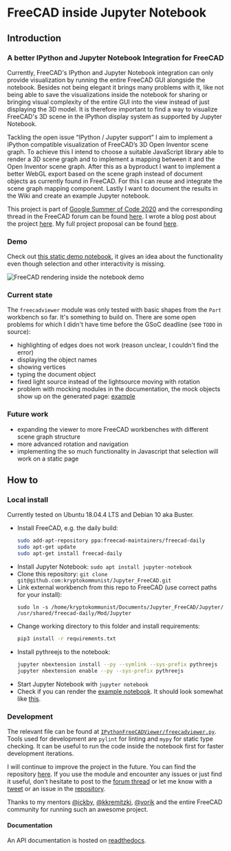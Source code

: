 # FreeCAD inside Jupyter Notebook
## Introduction
### A better IPython and Jupyter Notebook Integration for FreeCAD

Currently, FreeCAD's IPython and Jupyter Notebook integration can only provide visualization by running the entire FreeCAD GUI alongside the notebook. Besides not being elegant it brings many problems with it, like not being able to save the visualizations inside the notebook for sharing or bringing visual complexity of the entire GUI into the view instead of just displaying the 3D model. It is therefore important to find a way to visualize FreeCAD's 3D scene in the IPython display system as supported by Jupyter Notebook.

Tackling the open issue “IPython / Jupyter support” I aim to implement a IPython compatible visualization of FreeCAD’s 3D Open Inventor scene graph. To achieve this I intend to choose a suitable JavaScript library able to render a 3D scene graph and to implement a mapping between it and the Open Inventor scene graph. After this as a byproduct I want to implement a better WebGL export based on the scene graph instead of document objects as currently found in FreeCAD. For this I can reuse and integrate the scene graph mapping component. Lastly I want to document the results in the Wiki and create an example Jupyter notebook.

This project is part of [Google Summer of Code 2020](https://summerofcode.withgoogle.com/projects/#6095514577141760) and the corresponding thread in the FreeCAD forum can be found [here](https://forum.freecadweb.org/viewtopic.php?f=8&t=46039). I wrote a blog post about the project [here](https://kryptokommun.ist/tech/2020/08/31/google-summer-of-code.html). My full project proposal can be found [here](https://docs.google.com/document/d/1VgfsD06Qvb87S-tQazfTsyYTp14Z3EjF4V9puPVNCTQ/edit).

### Demo

Check out [this static demo notebook](https://kryptokommun.ist/google-summer-of-code-2020), it gives an idea about the functionality even though selection and other interactivity is missing.

![FreeCAD rendering inside the notebook demo](https://github.com/kryptokommunist/kryptokommunist.github.io/raw/master/images/gsoc-2020-interactivity-demo.gif)

### Current state

The `freecadviewer` module was only tested with basic shapes from the `Part` workbench so far. It's something to build on. There are some open problems for which I didn't have time before the GSoC deadline (see `TODO` in source):

 - highlighting of edges does not work (reason unclear, I couldn't find the error)
 - displaying the object names
 - showing vertices
 - typing the document object
 - fixed light source instead of the lightsource moving with rotation
 - problem with mocking modules in the documentation, the mock objects show up on the generated page: [example](https://ipythonfreecadviewer.readthedocs.io/en/latest/freecadviewer.html)
 
### Future work

 - expanding the viewer to more FreeCAD workbenches with different scene graph structure
 - more advanced rotation and navigation
 - implementing the so much functionality in Javascript that selection will work on a static page

## How to

### Local install

Currently tested on Ubuntu 18.04.4 LTS and Debian 10 aka Buster.

  - Install FreeCAD, e.g. the daily build:
    ```bash
    sudo add-apt-repository ppa:freecad-maintainers/freecad-daily
    sudo apt-get update
    sudo apt-get install freecad-daily
    ``` 
 - Install Jupyter Notebook: `sudo apt install jupyter-notebook`
 - Clone this repository: `git clone git@github.com:kryptokommunist/Jupyter_FreeCAD.git`
 - Link external workbench from this repo to FreeCAD (use correct paths for your install): 
   ```
   sudo ln -s /home/kryptokommunist/Documents/Jupyter_FreeCAD/Jupyter/ /usr/shared/freecad-daily/Mod/Jupyter
   ```
 - Change working directory to this folder and install requirements:
    ```bash
    pip3 install -r requirements.txt
    ```
 - Install pythreejs to the notebook:
    ```bash
    jupyter nbextension install --py --symlink --sys-prefix pythreejs
    jupyter nbextension enable --py --sys-prefix pythreejs    
    ```
 - Start Jupyter Notebook with `jupyter notebook`
 - Check if you can render the [example notebook](https://github.com/kryptokommunist/Jupyter_FreeCAD/blob/master/FreeCAD%20inside%20Jupyter%20Notebook%20-%20Examples.ipynb). It should look somewhat like [this](https://kryptokommun.ist/google-summer-of-code-2020).
 
### Development
 
 The relevant file can be found at [`IPythonFreeCADViewer/freecadviewer.py`](blob/master/IPythonFreeCADViewer/freecadviewer.py). Tools used for development are `pylint` for linting and `mypy` for static type checking. It can be useful to run the code inside the notebook first for faster development iterations.
 
 I will continue to improve the project in the future. You can find the repository [here](https://github.com/kryptokommunist/Jupyter_FreeCAD). If you use the module and encounter any issues or just find it useful, don't hesitate to post to the [forum thread](https://forum.freecadweb.org/viewtopic.php?f=8&t=46039) or let me know with a [tweet](https://twitter.com/kryptokommunist) or an issue in the [repository](https://github.com/kryptokommunist/Jupyter_FreeCAD).

Thanks to my mentors [@ickby](https://forum.freecadweb.org/memberlist.php?mode=viewprofile&u=686), [@kkremitzki](https://twitter.com/thekurtwk), [@yorik](https://twitter.com/yorikvanhavre) and the entire FreeCAD community for running such an awesome project.

#### Documentation

An API documentation is hosted on [readthedocs](https://ipythonfreecadviewer.readthedocs.io/en/latest/readme.html).
